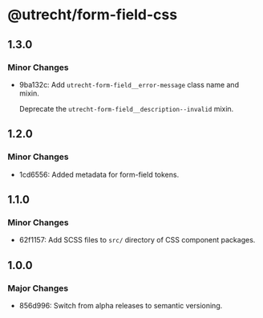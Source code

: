 # @utrecht/form-field-css

## 1.3.0

### Minor Changes

- 9ba132c: Add `utrecht-form-field__error-message` class name and mixin.

  Deprecate the `utrecht-form-field__description--invalid` mixin.

## 1.2.0

### Minor Changes

- 1cd6556: Added metadata for form-field tokens.

## 1.1.0

### Minor Changes

- 62f1157: Add SCSS files to `src/` directory of CSS component packages.

## 1.0.0

### Major Changes

- 856d996: Switch from alpha releases to semantic versioning.
